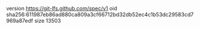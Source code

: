 version https://git-lfs.github.com/spec/v1
oid sha256:611987eb86ad880ca809a3cf66712bd32db52ec4c1b53dc29583cd7969a87edf
size 13503
